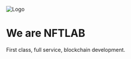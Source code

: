 
![Logo](https://firebasestorage.googleapis.com/v0/b/nft-lab-website.appspot.com/o/logo-black.png?alt=media&token=782385c9-fa7b-46c8-afa1-063c235670f1)


# We are NFTLAB

First class, full service, blockchain development.

